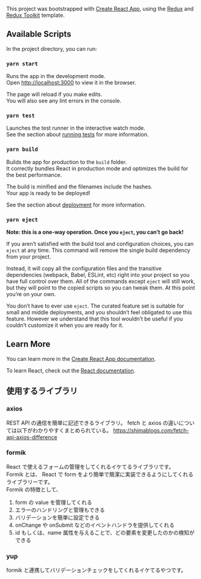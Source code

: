 This project was bootstrapped with [Create React App](https://github.com/facebook/create-react-app), using the [Redux](https://redux.js.org/) and [Redux Toolkit](https://redux-toolkit.js.org/) template.

## Available Scripts

In the project directory, you can run:

### `yarn start`

Runs the app in the development mode.<br />
Open [http://localhost:3000](http://localhost:3000) to view it in the browser.

The page will reload if you make edits.<br />
You will also see any lint errors in the console.

### `yarn test`

Launches the test runner in the interactive watch mode.<br />
See the section about [running tests](https://facebook.github.io/create-react-app/docs/running-tests) for more information.

### `yarn build`

Builds the app for production to the `build` folder.<br />
It correctly bundles React in production mode and optimizes the build for the best performance.

The build is minified and the filenames include the hashes.<br />
Your app is ready to be deployed!

See the section about [deployment](https://facebook.github.io/create-react-app/docs/deployment) for more information.

### `yarn eject`

**Note: this is a one-way operation. Once you `eject`, you can’t go back!**

If you aren’t satisfied with the build tool and configuration choices, you can `eject` at any time. This command will remove the single build dependency from your project.

Instead, it will copy all the configuration files and the transitive dependencies (webpack, Babel, ESLint, etc) right into your project so you have full control over them. All of the commands except `eject` will still work, but they will point to the copied scripts so you can tweak them. At this point you’re on your own.

You don’t have to ever use `eject`. The curated feature set is suitable for small and middle deployments, and you shouldn’t feel obligated to use this feature. However we understand that this tool wouldn’t be useful if you couldn’t customize it when you are ready for it.

## Learn More

You can learn more in the [Create React App documentation](https://facebook.github.io/create-react-app/docs/getting-started).

To learn React, check out the [React documentation](https://reactjs.org/).

## 使用するライブラリ

### axios

REST API の通信を簡単に記述できるライブラリ。
fetch と axios の違いについては以下がわかりやすくまとめられている。
https://shimablogs.com/fetch-api-axios-difference

### formik

React で使えるフォームの管理をしてくれるイケてるライブラリです。  
Formik とは、 React で form をより簡単で簡潔に実装できるようにしてくれるライブラリーです。  
Formik の特徴として、

1. form の value を管理してくれる
2. エラーのハンドリングと管理もできる
3. バリデーションを簡単に設定できる
4. onChange や onSubmit などのイベントハンドラを提供してくれる
5. id もしくは、name 属性を与えることで、どの要素を変更したのかの検知ができる

### yup

formik と連携してバリデーションチェックをしてくれるイケてるやつです。
